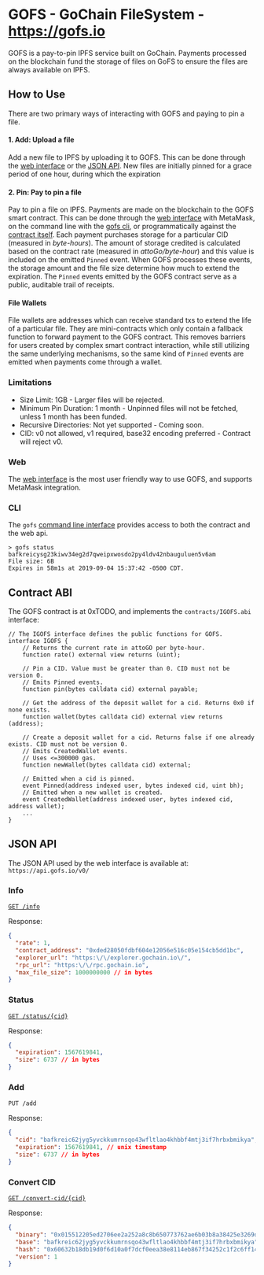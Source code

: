# GOFS - GoChain FileSystem - https://gofs.io

GOFS is a pay-to-pin IPFS service built on GoChain.
Payments processed on the blockchain fund the storage of files on GoFS to ensure the 
files are always available on IPFS. 

## How to Use

There are two primary ways of interacting with GOFS and paying to pin a file.

#### 1. Add: Upload a file
 
Add a new file to IPFS by uploading it to GOFS. This can be done through the
[web interface](https://gofs.io) or the [JSON API](#Add). New files are 
initially pinned for a grace period of one hour, during which the expiration  

#### 2. Pin: Pay to pin a file 

Pay to pin a file on IPFS. Payments are made on the blockchain to the GOFS
smart contract. This can be done through the [web interface](https://gofs.io/)
with MetaMask, on the command line with the [gofs cli](./cmd/gofs), or 
programmatically against the [contract itself](#Contract-ABI). Each payment
purchases storage for a particular CID (measured in _byte-hours_). The amount of 
storage credited is calculated based on the contract rate (measured in _attoGo/byte-hour_) 
and this value is included on the emitted `Pinned` event. When GOFS processes these 
events, the storage amount and the file size determine how much to extend the expiration.
The `Pinned` events emitted by the GOFS contract serve as a public, auditable trail of receipts.

#### File Wallets

File wallets are addresses which can receive standard txs to extend the life of a particular file.
They are mini-contracts which only contain a fallback function to forward payment to the
GOFS contract. This removes barriers for users created by complex smart contract interaction,
while still utilizing the same underlying mechanisms, so the same kind of `Pinned` events are 
emitted when payments come through a wallet.

### Limitations

- Size Limit: 1GB - Larger files will be rejected.
- Minimum Pin Duration: 1 month - Unpinned files will not be fetched, unless 1 month has been funded.
- Recursive Directories: Not yet supported - Coming soon.
- CID: v0 not allowed, v1 required, base32 encoding preferred - Contract will reject v0.

### Web

The [web interface](https://gofs.io) is the most user friendly way to use GOFS, and supports MetaMask integration.

### CLI

The `gofs` [command line interface](./cmd/gofs) provides access to both the contract and the web api.

```shell script
> gofs status bafkreicysg23kiwv34eg2d7qweipxwosdo2py4ldv42nbauguluen5v6am
File size: 6B
Expires in 58m1s at 2019-09-04 15:37:42 -0500 CDT.
```

## Contract ABI

The GOFS contract is at 0xTODO, and implements the `contracts/IGOFS.abi` interface:

```solidity
// The IGOFS interface defines the public functions for GOFS.
interface IGOFS {
    // Returns the current rate in attoGO per byte-hour.
    function rate() external view returns (uint);

    // Pin a CID. Value must be greater than 0. CID must not be version 0.
    // Emits Pinned events.
    function pin(bytes calldata cid) external payable;

    // Get the address of the deposit wallet for a cid. Returns 0x0 if none exists.
    function wallet(bytes calldata cid) external view returns (address);

    // Create a deposit wallet for a cid. Returns false if one already exists. CID must not be version 0.
    // Emits CreatedWallet events.
    // Uses <=300000 gas.
    function newWallet(bytes calldata cid) external;

    // Emitted when a cid is pinned.
    event Pinned(address indexed user, bytes indexed cid, uint bh);
    // Emitted when a new wallet is created.
    event CreatedWallet(address indexed user, bytes indexed cid, address wallet);
    ...
}
```

## JSON API

The JSON API used by the web interface is available at: `https://api.gofs.io/v0/`

### Info

[`GET /info`](https://api.gofs.io/v0/info)

Response:

```json
{
  "rate": 1,
  "contract_address": "0xded28050fdbf604e12056e516c05e154cb5dd1bc",
  "explorer_url": "https:\/\/explorer.gochain.io\/",
  "rpc_url": "https:\/\/rpc.gochain.io",
  "max_file_size": 1000000000 // in bytes
}
```

### Status

[`GET /status/{cid}`](https://api.gofs.io/v0/status/bafkreicysg23kiwv34eg2d7qweipxwosdo2py4ldv42nbauguluen5v6am)

Response:

```json
{
  "expiration": 1567619841,
  "size": 6737 // in bytes
}
```

### Add

`PUT /add`

Response: 

```json
{
  "cid": "bafkreic62jyg5yvckkumrnsqo43wfltlao4khbbf4mtj3if7hrbxbmikya",
  "expiration": 1567619841, // unix timestamp
  "size": 6737 // in bytes
}
```

### Convert CID

[`GET /convert-cid/{cid}`](https://api.gofs.io/v0/convert-cid/bafkreicysg23kiwv34eg2d7qweipxwosdo2py4ldv42nbauguluen5v6am)

Response:

```json
{
  "binary": "0x015512205ed2706ee2a252a8c8b650773762ae6b03b8a38425e3269da0bf3c4370b10ac0",
  "base": "bafkreic62jyg5yvckkumrnsqo43wfltlao4khbbf4mtj3if7hrbxbmikya",
  "hash": "0x60632b18db19d0f6d10a0f7dcf0eea38e8114eb867f34252c1f2c6ff148dc557",
  "version": 1
}
```
